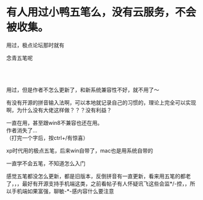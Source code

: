 # 有人用过小鸭五笔么，没有云服务，不会被收集。


用过，极点论坛那时就有

念青五笔呢<br />
<br />
<br />
​​​​​​​​

用过，但是作者不怎么更新了，和新系统兼容性不好，就不用了～

有没有开源的拼音输入法啊，可以本地就记录自己的习惯的，理论上完全可以实现啊，为什么没有大佬这样做？？？没有利益？

一直在用，甚至跟win8不兼容也还在用。<br />
作者消失了…<br />
（打完一个字后，按ctrl+/有惊喜）

xp时代用的极点五笔，后来win自带了，mac也是用系统自带的

一直学不会五笔，不知道怎么入门

感觉五笔都没怎么更新，都是旧版本，反倒拼音有一直更新，看来用五笔的都老了，，，最好有开源支持手机端这类，之前看帖子有人怀疑讯飞这些会监*/-控，，所以手机端如果富强，聊敏-*-感内容什么要注意
